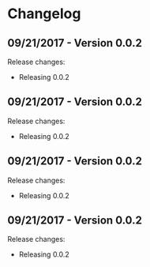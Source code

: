 # Changelog

## 09/21/2017 - Version 0.0.2

Release changes:

* Releasing 0.0.2


## 09/21/2017 - Version 0.0.2

Release changes:

* Releasing 0.0.2


## 09/21/2017 - Version 0.0.2

Release changes:

* Releasing 0.0.2


## 09/21/2017 - Version 0.0.2

Release changes:

* Releasing 0.0.2